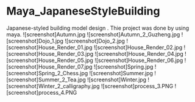 # Maya_JapaneseStyleBuilding
Japanese-styled building model design . Thie project was done by using maya.
![screenshot]Autumn.jpg
![screenshot]Autumn_2_Guzheng.jpg
![screenshot]Dojo_1.jpg
![screenshot]Dojo_2.jpg
![screenshot]House_Render_01.jpg
![screenshot]House_Render_02.jpg
![screenshot]House_Render_03.jpg
![screenshot]House_Render_04.jpg
![screenshot]House_Render_05.jpg
![screenshot]House_Render_06.jpg
![screenshot]House_Render_07.jpg
![screenshot]Spring.jpg
![screenshot]Spring_2_Chess.jpg
![screenshot]Summer.jpg
![screenshot]Summer_2_Tea.jpg
![screenshot]Winter.jpg
![screenshot]Winter_2_calligraphy.jpg
![screenshot]process_3.PNG
![screenshot]process_4.PNG


